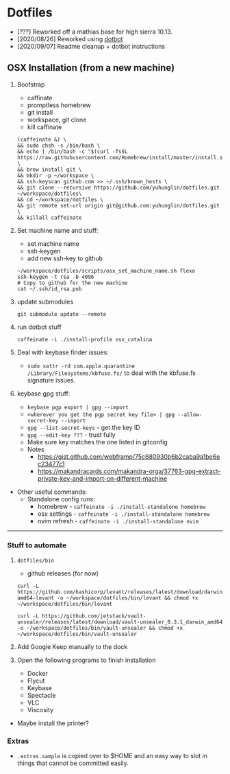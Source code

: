 # Dotfiles

* [???] Reworked off a mathias base for high sierra 10.13.
* [2020/08/26] Reworked using [dotbot](https://github.com/anishathalye/dotbot)
* [2020/09/07] Readme cleanup + dotbot instructions

## OSX Installation (from a new machine)

1. Bootstrap
    * caffinate
    * promptless homebrew
    * git install
    * workspace, git clone
    * kill caffinate
    ```
   (caffeinate &) \
   && sudo chsh -s /bin/bash \
   && echo | /bin/bash -c "$(curl -fsSL https://raw.githubusercontent.com/Homebrew/install/master/install.sh)" \
   && brew install git \
   && mkdir -p ~/workspace \
   && ssh-keyscan github.com >> ~/.ssh/known_hosts \
   && git clone --recursive https://github.com/yuhunglin/dotfiles.git ~/workspace/dotfiles\
   && cd ~/workspace/dotfiles \
   && git remote set-url origin git@github.com:yuhunglin/dotfiles.git \
   && killall caffeinate
    ```

1. Set machine name and stuff:
    * set machine name
    * ssh-keygen
    * add new ssh-key to github
    ```
    ~/workspace/dotfiles/scripts/osx_set_machine_name.sh flexo
    ssh-keygen -t rsa -b 4096
    # Copy to github for the new machine
    cat ~/.ssh/id_rsa.pub
    ```

1. update submodules
    ```
    git submodule update --remote
    ```

1. run dotbot stuff
    ```
    caffeinate -i ./install-profile osx_catalina
    ```
1. Deal with keybase finder issues:
    * `sudo xattr -rd com.apple.quarantine /Library/Filesystems/kbfuse.fs/` to deal with the kbfuse.fs signature issues.

1. keybase gpg stuff:
    * `keybase pgp export | gpg --import`
    * `<wherever you get the pgp secret key file> | gpg --allow-secret-key --import`
    * `gpg --list-secret-keys` - get the key ID
    * `gpg --edit-key ???` - trust fully
    * Make sure key matches the one listed in gitconfig
    * Notes
      * https://gist.github.com/webframp/75c680930b6b2caba9a1be6ec23477c1
      * https://makandracards.com/makandra-orga/37763-gpg-extract-private-key-and-import-on-different-machine


* Other useful commands:
    * Standalone config runs:
        * homebrew - `caffeinate -i ./install-standalone homebrew`
        * osx settings - `caffeinate -i ./install-standalone homebrew`
        * nvim refresh - `caffeinate -i ./install-standalone nvim`
---

### Stuff to automate

1. `dotfiles/bin`
    * github releases (for now)
    ```
    curl -L https://github.com/hashicorp/levant/releases/latest/download/darwin-amd64-levant -o ~/workspace/dotfiles/bin/levant && chmod +x ~/workspace/dotfiles/bin/levant

    curl -L https://github.com/jetstack/vault-unsealer/releases/latest/download/vault-unsealer_0.3.1_darwin_amd64 -o ~/workspace/dotfiles/bin/vault-unsealer && chmod +x ~/workspace/dotfiles/bin/vault-unsealer
    ```

1. Add Google Keep manually to the dock

1. Open the following programs to finish installation
    * Docker
    * Flycut
    * Keybase
    * Spectacle
    * VLC
    * Viscosity

* Maybe install the printer?

### Extras

* `.extras.sample` is copied over to $HOME and an easy way to slot in things that cannot be committed easily.
